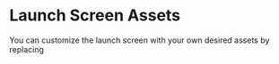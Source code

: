 # Launch Screen Assets

You can customize the launch screen with your own desired assets by replacing